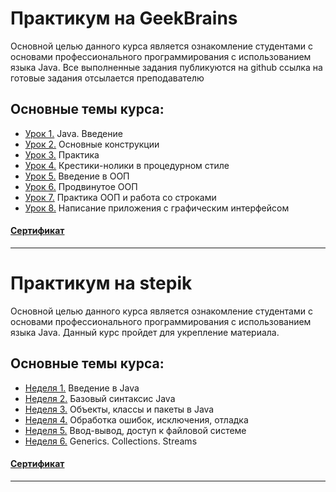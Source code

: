 # Практикум на GeekBrains
Основной целью данного курса является ознакомление студентами с основами профессионального программирования с использованием языка Java.
Все выполненные задания публикуются на github ссылка на готовые задания отсылается преподавателю

## Основные темы курса:
* [Урок 1.](https://github.com/zurbaevi/Java-Core.-Basic-level/blob/main/src/main/java/ru/geekbrains/lesson1/Main.java) Java. Введение
* [Урок 2.](https://github.com/zurbaevi/Java-Core.-Basic-level/blob/main/src/main/java/ru/geekbrains/lesson2/Main.java) Основные конструкции
* [Урок 3.](https://github.com/zurbaevi/Java-Core.-Basic-level/blob/main/src/main/java/ru/geekbrains/lesson3/Main.java) Практика
* [Урок 4.](https://github.com/zurbaevi/Java-Core.-Basic-level/blob/main/src/main/java/ru/geekbrains/lesson4/Main.java) Крестики-нолики в процедурном стиле
* [Урок 5.](https://github.com/zurbaevi/Java-Core.-Basic-level/tree/main/src/main/java/ru/geekbrains/lesson5) Введение в ООП
* [Урок 6.](https://github.com/zurbaevi/Java-Core.-Basic-level/tree/main/src/main/java/ru/geekbrains/lesson6) Продвинутое ООП
* [Урок 7.](https://github.com/zurbaevi/Java-Core.-Basic-level/tree/main/src/main/java/ru/geekbrains/lesson7) Практика ООП и работа со строками
* [Урок 8.](https://github.com/zurbaevi/Java-Core.-Basic-level/blob/main/src/main/java/ru/geekbrains/lesson8/Main.java) Написание приложения с графическим интерфейсом
#### [Сертификат](https://geekbrains.ru/certificates/1018174)
____
# Практикум на stepik
Основной целью данного курса является ознакомление студентами с основами профессионального программирования с использованием языка Java.
Данный курс пройдет для укрепление материала.

## Основные темы курса:
* [Неделя 1.](https://github.com/zurbaevi/Java-Core.-Basic-level/tree/main/src/main/java/org/stepik/week1) Введение в Java
* [Неделя 2.](https://github.com/zurbaevi/Java-Core.-Basic-level/tree/main/src/main/java/org/stepik/week2) Базовый синтаксис Java
* [Неделя 3.](https://github.com/zurbaevi/Java-Core.-Basic-level/tree/main/src/main/java/org/stepik/week3) Объекты, классы и пакеты в Java
* [Неделя 4.](https://github.com/zurbaevi/Java-Core.-Basic-level/tree/main/src/main/java/org/stepik/week4) Обработка ошибок, исключения, отладка
* [Неделя 5.](https://github.com/zurbaevi/Java-Core.-Basic-level/tree/main/src/main/java/org/stepik/week5) Ввод-вывод, доступ к файловой системе
* [Неделя 6.](https://github.com/zurbaevi/Java-Core.-Basic-level/tree/main/src/main/java/org/stepik/week6) Generics. Collections. Streams
#### [Сертификат](https://stepik.org/cert/816209)
____
